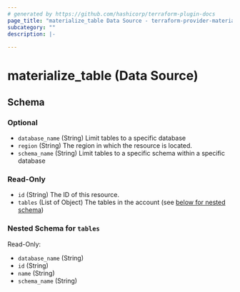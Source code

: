 ```yaml
---
# generated by https://github.com/hashicorp/terraform-plugin-docs
page_title: "materialize_table Data Source - terraform-provider-materialize"
subcategory: ""
description: |-
  
---
```


# materialize_table (Data Source)





<!-- schema generated by tfplugindocs -->
## Schema

### Optional

- `database_name` (String) Limit tables to a specific database
- `region` (String) The region in which the resource is located.
- `schema_name` (String) Limit tables to a specific schema within a specific database

### Read-Only

- `id` (String) The ID of this resource.
- `tables` (List of Object) The tables in the account (see [below for nested schema](#nestedatt--tables))

<a id="nestedatt--tables"></a>
### Nested Schema for `tables`

Read-Only:

- `database_name` (String)
- `id` (String)
- `name` (String)
- `schema_name` (String)
